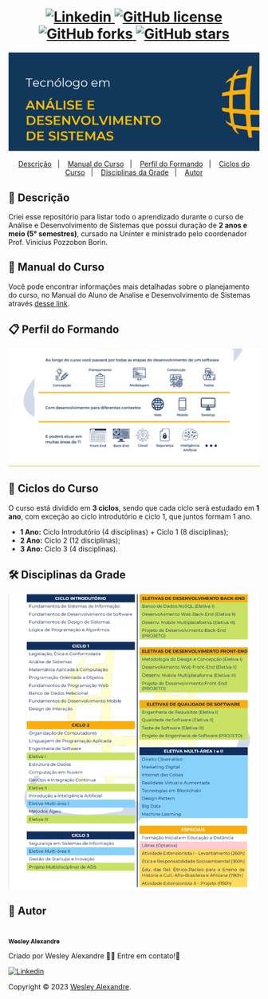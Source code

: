 <h1 align="center">
  <a href="https://www.linkedin.com/in/wesley-alexandre-393044240/">
    <img alt="Linkedin" src="https://img.shields.io/badge/-Wesley%20Alexandre-29B6D1?label=Linkedin&logo=linkedin&style=flat-square">
  </a>
  <a href="https://github.com/nagatingg/nlw05_plantmanager/blob/main/.github/LICENSE.txt">
    <img alt="GitHub license" src="https://img.shields.io/github/license/nagatingg/nlw05_plantmanager?logo=mint&style=flat-square">
  </a>
  <a href="https://github.com/nagatingg/nlw05_plantmanager/network">
    <img alt="GitHub forks" src="https://img.shields.io/github/forks/nagatingg/nlw05_plantmanager?color=29B6D1&style=flat-square">
  </a>
  <a href="https://github.com/nagatingg/nlw05_plantmanager/stargazers">
    <img alt="GitHub stars" src="https://img.shields.io/github/stars/nagatingg/nlw05_plantmanager?color=29B6D1&style=flat-square">
  </a>
</h1>
<img src="/assets/ads.png" />
<p align="center">
  <a href="#page_facing_up-descrição">Descrição</a>&nbsp;&nbsp;&nbsp;|&nbsp;&nbsp;&nbsp;
  <a href="#closed_book-manual-do-curso">Manual do Curso</a>&nbsp;&nbsp;&nbsp;|&nbsp;&nbsp;&nbsp;
  <a href="#clipboard-perfil-do-formando">Perfil do Formando</a>&nbsp;&nbsp;&nbsp;|&nbsp;&nbsp;&nbsp;
  <a href="#dart-ciclos-do-curso">Ciclos do Curso</a>&nbsp;&nbsp;&nbsp;|&nbsp;&nbsp;&nbsp;
  <a href="#-disciplinas-da-grade">Disciplinas da Grade</a>&nbsp;&nbsp;&nbsp;|&nbsp;&nbsp;&nbsp;
  <a href="#man-Autor">Autor</a>
</p>

## :page_facing_up: Descrição
Criei esse repositório para listar todo o aprendizado durante o curso de Análise e Desenvolvimento de Sistemas que possui duração de <b>2 anos e meio (5° semestres)</b>, cursado na Uninter e ministrado pelo coordenador Prof. Vinicius Pozzobon Borin.

## :closed_book: Manual do Curso
Você pode encontrar informações mais detalhadas sobre o planejamento do curso, no Manual do Aluno de Analise e Desenvolvimento de Sistemas através <a href="/assets/pdf/Manual_do_Aluno_Analise_e_Desenvolvimento_de_Sistemas.pdf">desse link<a>.

## :clipboard: Perfil do Formando
<img src="/assets/manual_do_curso.jpg" />

## :dart: Ciclos do Curso
  O curso está dividido em <b>3 ciclos</b>, sendo que cada ciclo será estudado em <b>1 ano</b>, com exceção ao ciclo introdutório e ciclo 1, que juntos formam 1 ano.
  - <b>1 Ano:</b> Ciclo Introdutório (4 disciplinas) + Ciclo 1 (8 disciplinas);
  - <b>2 Ano:</b> Ciclo 2 (12 disciplinas);
  - <b>3 Ano:</b> Ciclo 3 (4 disciplinas).


## 🛠 Disciplinas da Grade
  <img src="/assets/grade1.png" />

## :man: Autor

<a href="https://github.com/nagatingg">
 <img src="https://avatars.githubusercontent.com/u/103395674?v=4" width="70px;" alt=""/>
 <br />
 <sub><b>Wesley Alexandre</b></sub>
</a>


Criado por Wesley Alexandre :wave::wave: Entre em contato!🚀

<a href="https://www.linkedin.com/in/wesley-alexandre-393044240/">
  <img alt="Linkedin" src="https://img.shields.io/badge/-Wesley%20Alexandre-29B6D1?label=Linkedin&logo=linkedin&style=flat-square">
</a>

Copyright © 2023 [Wesley Alexandre](https://github.com/wesleyarm).<br />
